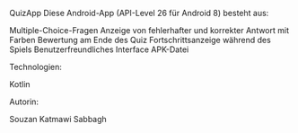 QuizApp
Diese Android-App (API-Level 26 für Android 8) besteht aus:

Multiple-Choice-Fragen
Anzeige von fehlerhafter und korrekter Antwort mit Farben
Bewertung am Ende des Quiz
Fortschrittsanzeige während des Spiels
Benutzerfreundliches Interface
APK-Datei

Technologien:

Kotlin

Autorin:

Souzan Katmawi Sabbagh
